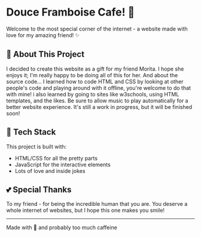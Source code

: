 # Douce Framboise Cafe! 🍓

Welcome to the most special corner of the internet - a website made with love for my amazing friend! ✨

## 💖 About This Project

I decided to create this website as a gift for my friend Morita. I hope she enjoys it; I'm really happy to be doing all of this for her. And about the source code... I learned how to code HTML and CSS by looking at other people's code and playing around with it offline, you're welcome to do that with mine! i also learned by going to sites like w3schools, using HTML templates, and the likes. Be sure to allow music to play automatically for a better website experience. It's still a work in progress, but it will be finished soon!

## 🚀 Tech Stack

This project is built with:
- HTML/CSS for all the pretty parts
- JavaScript for the interactive elements
- Lots of love and inside jokes

## 💕 Special Thanks

To my friend - for being the incredible human that you are. You deserve a whole internet of websites, but I hope this one makes you smile!

---

Made with 💖 and probably too much caffeine
